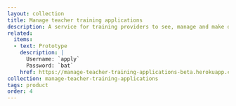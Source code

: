 ```yaml
---
layout: collection
title: Manage teacher training applications
description: A service for training providers to see, manage and make decisions on applications they receive
related:
  items:
  - text: Prototype
    description: |
      Username: `apply`
      Password: `bat`
    href: https://manage-teacher-training-applications-beta.herokuapp.com/
collection: manage-teacher-training-applications
tags: product
order: 4
---
```

